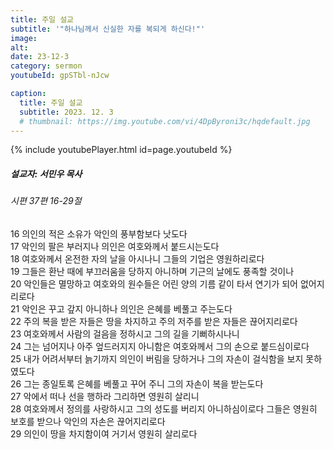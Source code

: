 ```yaml
---
title: 주일 설교
subtitle: '"하나님께서 신실한 자를 복되게 하신다!"'
image: 
alt:
date: 23-12-3
category: sermon
youtubeId: gpSTbl-nJcw

caption:
  title: 주일 설교
  subtitle: 2023. 12. 3
  # thumbnail: https://img.youtube.com/vi/4DpByroni3c/hqdefault.jpg
---
```

{% include youtubePlayer.html id=page.youtubeId %}

##### 설교자: 서민우 목사

###### 시편 37편 16-29절

16 의인의 적은 소유가 악인의 풍부함보다 낫도다  
17 악인의 팔은 부러지나 의인은 여호와께서 붙드시는도다  
18 여호와께서 온전한 자의 날을 아시나니 그들의 기업은 영원하리로다  
19 그들은 환난 때에 부끄러움을 당하지 아니하며 기근의 날에도 풍족할 것이나  
20 악인들은 멸망하고 여호와의 원수들은 어린 양의 기름 같이 타서 연기가 되어 없어지리로다  
21 악인은 꾸고 갚지 아니하나 의인은 은혜를 베풀고 주는도다  
22 주의 복을 받은 자들은 땅을 차지하고 주의 저주를 받은 자들은 끊어지리로다  
23 여호와께서 사람의 걸음을 정하시고 그의 길을 기뻐하시나니  
24 그는 넘어지나 아주 엎드러지지 아니함은 여호와께서 그의 손으로 붙드심이로다  
25 내가 어려서부터 늙기까지 의인이 버림을 당하거나 그의 자손이 걸식함을 보지 못하였도다  
26 그는 종일토록 은혜를 베풀고 꾸어 주니 그의 자손이 복을 받는도다  
27 악에서 떠나 선을 행하라 그리하면 영원히 살리니  
28 여호와께서 정의를 사랑하시고 그의 성도를 버리지 아니하심이로다 그들은 영원히 보호를 받으나 악인의 자손은 끊어지리로다  
29 의인이 땅을 차지함이여 거기서 영원히 살리로다
